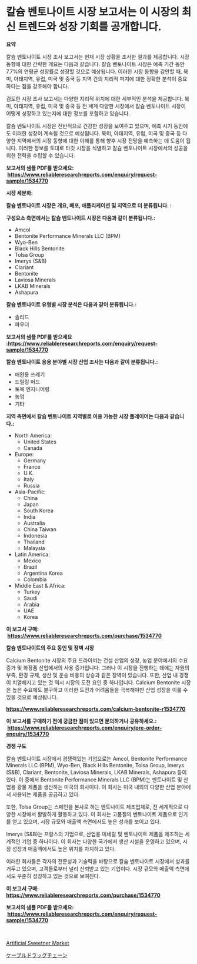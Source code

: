 <p><h1>칼슘 벤토나이트 시장 보고서는 이 시장의 최신 트렌드와 성장 기회를 공개합니다.</h1></p><p><strong>요약</strong></p>
<p><p>칼슘 벤토나이트 시장 조사 보고서는 현재 시장 상황을 조사한 결과를 제공합니다. 시장 동향에 대한 간략한 개요는 다음과 같습니다. 칼슘 벤토나이트 시장은 예측 기간 동안 7.7%의 연평균 성장률로 성장할 것으로 예상됩니다. 이러한 시장 동향을 감안할 때, 북미, 아태지역, 유럽, 미국 및 중국 등 지역 간의 지리적 퍼지에 대한 정확한 분석이 중요하다는 점을 강조해야 합니다.</p><p>검토한 시장 조사 보고서는 다양한 지리적 위치에 대한 세부적인 분석을 제공합니다. 북미, 아태지역, 유럽, 미국 및 중국 등 전 세계 다양한 시장에서 칼슘 벤토나이트 시장이 어떻게 성장하고 있는지에 대한 정보를 포함하고 있습니다.</p><p>칼슘 벤토나이트 시장은 전반적으로 건강한 성장을 보여주고 있으며, 예측 시기 동안에도 이러한 성장이 계속될 것으로 예상됩니다. 북미, 아태지역, 유럽, 미국 및 중국 등 다양한 지역에서의 시장 동향에 대한 이해를 통해 향후 시장 전망을 예측하는 데 도움이 됩니다. 이러한 정보를 토대로 타깃 시장을 식별하고 칼슘 벤토나이트 시장에서의 성공을 위한 전략을 수립할 수 있습니다.</p></p>
<p><strong>보고서의 샘플 PDF를 받으세요: &nbsp;<a href="https://www.reliableresearchreports.com/enquiry/request-sample/1534770">https://www.reliableresearchreports.com/enquiry/request-sample/1534770</a></strong></p>
<p><strong>시장 세분화:</strong></p>
<p><strong> 칼슘 벤토나이트 시장은 개요, 배포, 애플리케이션 및 지역으로 더 분류됩니다. :</strong></p>
<p><strong>구성요소 측면에서는 칼슘 벤토나이트 시장은 다음과 같이 분류됩니다.:</strong></p>
<p><ul><li>Amcol</li><li>Bentonite Performance Minerals LLC (BPM)</li><li>Wyo-Ben</li><li>Black Hills Bentonite</li><li>Tolsa Group</li><li>Imerys (S&B)</li><li>Clariant</li><li>Bentonite</li><li>Laviosa Minerals</li><li>LKAB Minerals</li><li>Ashapura</li></ul></p>
<p><strong> 칼슘 벤토나이트 유형별 시장 분석은 다음과 같이 분류됩니다.:</strong></p>
<p><ul><li>솔리드</li><li>파우더</li></ul></p>
<p><strong>보고서의 샘플 PDF를 받으세요 :<a href="https://www.reliableresearchreports.com/enquiry/request-sample/1534770">https://www.reliableresearchreports.com/enquiry/request-sample/1534770</a></strong></p>
<p><strong> 칼슘 벤토나이트 응용 분야별 시장 산업 조사는 다음과 같이 분류됩니다.:</strong></p>
<p><ul><li>애완용 쓰레기</li><li>드릴링 머드</li><li>토목 엔지니어링</li><li>농업</li><li>기타</li></ul></p>
<p><strong>지역 측면에서 칼슘 벤토나이트 지역별로 이용 가능한 시장 플레이어는 다음과 같습니다.:</strong></p>
<p><ul>
    <li>
        North America:
        <ul>
            <li>United States</li>
            <li>Canada</li>
        </ul>
    </li>
    <li>
        Europe:
        <ul>
            <li>Germany</li>
            <li>France</li>
            <li>U.K.</li>
            <li>Italy</li>
            <li>Russia</li>
        </ul>
    </li>
    <li>
        Asia-Pacific:
        <ul>
            <li>China</li>
            <li>Japan</li>
            <li>South Korea</li>
            <li>India</li>
            <li>Australia</li>
            <li>China Taiwan</li>
            <li>Indonesia</li>
            <li>Thailand</li>
            <li>Malaysia</li>
        </ul>
    </li>
    <li>
        Latin America:
        <ul>
            <li>Mexico</li>
            <li>Brazil</li>
            <li>Argentina Korea</li>
            <li>Colombia</li>
        </ul>
    </li>
    <li>
        Middle East & Africa:
        <ul>
            <li>Turkey</li>
            <li>Saudi</li>
            <li>Arabia</li>
            <li>UAE</li>
            <li>Korea</li>
        </ul>
    </li>
    </ul></p>
<p><strong>이 보고서 구매: &nbsp;<a href="https://www.reliableresearchreports.com/purchase/1534770">https://www.reliableresearchreports.com/purchase/1534770</a></strong></p>
<p><strong>칼슘 벤토나이트의 주요 동인 및 장벽 시장</strong></p>
<p><p>Calcium Bentonite 시장의 주요 드라이버는 건설 산업의 성장, 농업 분야에서의 수요 증가 및 화장품 산업에서의 사용 증가입니다. 그러나 이 시장을 진행하는 데에는 자원의 부족, 환경 규제, 생산 및 운송 비용의 상승과 같은 장벽이 있습니다. 또한, 산업 내 경쟁이 치열해지고 있는 것 역시 시장의 도전 요인 중 하나입니다. Calcium Bentonite 시장은 높은 수요에도 불구하고 이러한 도전과 어려움들을 극복해야만 산업 성장을 이룰 수 있을 것으로 예상됩니다.</p></p>
<p><strong><a href="https://www.reliableresearchreports.com/calcium-bentonite-r1534770">https://www.reliableresearchreports.com/calcium-bentonite-r1534770</a></strong></p>
<p><strong>이 보고서를 구매하기 전에 궁금한 점이 있으면 문의하거나 공유하세요.: &nbsp;<a href="https://www.reliableresearchreports.com/enquiry/pre-order-enquiry/1534770">https://www.reliableresearchreports.com/enquiry/pre-order-enquiry/1534770</a></strong></p>
<p><strong>경쟁 구도</strong></p>
<p><p>칼슘 벤토나이트 시장에서 경쟁력있는 기업으로는 Amcol, Bentonite Performance Minerals LLC (BPM), Wyo-Ben, Black Hills Bentonite, Tolsa Group, Imerys (S&B), Clariant, Bentonite, Laviosa Minerals, LKAB Minerals, Ashapura 등이 있다. 이 중에서 Bentonite Performance Minerals LLC (BPM)는 벤토나이트 및 산업용 광물 제품을 생산하는 미국의 회사이다. 이 회사는 미국 내외의 다양한 산업 분야에서 사용되는 제품을 공급하고 있다.</p><p>또한, Tolsa Group는 스페인을 본사로 하는 벤토나이트 제조업체로, 전 세계적으로 다양한 시장에서 활발하게 활동하고 있다. 이 회사는 고품질의 벤토나이트 제품으로 인기를 얻고 있으며, 시장 규모와 매출액 측면에서도 높은 성과를 보이고 있다.</p><p>Imerys (S&B)는 프랑스의 기업으로, 산업용 미네랄 및 벤토나이트 제품을 제조하는 세계적인 기업 중 하나이다. 이 회사는 다양한 국가에서 생산 시설을 운영하고 있으며, 시장 성장과 매출액에서도 높은 위치를 차지하고 있다.</p><p>이러한 회사들은 각자의 전문성과 기술력을 바탕으로 칼슘 벤토나이트 시장에서 성과를 거두고 있으며, 고객들로부터 널리 신뢰받고 있는 기업이다. 시장 규모와 매출액 측면에서도 꾸준히 성장하고 있는 것으로 보여진다.</p></p>
<p><strong>이 보고서 구매: &nbsp; <a href="https://www.reliableresearchreports.com/purchase/1534770">https://www.reliableresearchreports.com/purchase/1534770</a></strong></p>
<p><strong>보고서의 샘플 PDF를 받으세요: &nbsp;<a href="https://www.reliableresearchreports.com/enquiry/request-sample/1534770">https://www.reliableresearchreports.com/enquiry/request-sample/1534770</a></strong><strong></strong></p>
<p>&nbsp;</p>
<p><p><a href="https://github.com/nicholepatriciadoylenwnrjr0/Market-Research-Report-List-1/blob/main/artificial-sweetner-market.md">Artificial Sweetner Market</a></p><p><a href="https://github.com/nemesis2824/Market-Research-Report-List-1/blob/main/971938819951.md">ケーブルドラッグチェーン</a></p></p>